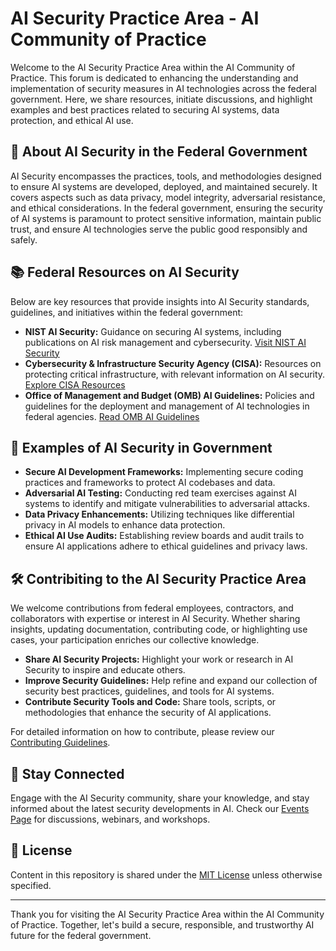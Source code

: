 # AI Security Practice Area - AI Community of Practice

Welcome to the AI Security Practice Area within the AI Community of Practice. This forum is dedicated to enhancing the understanding and implementation of security measures in AI technologies across the federal government. Here, we share resources, initiate discussions, and highlight examples and best practices related to securing AI systems, data protection, and ethical AI use.

## 📖 About AI Security in the Federal Government

AI Security encompasses the practices, tools, and methodologies designed to ensure AI systems are developed, deployed, and maintained securely. It covers aspects such as data privacy, model integrity, adversarial resistance, and ethical considerations. In the federal government, ensuring the security of AI systems is paramount to protect sensitive information, maintain public trust, and ensure AI technologies serve the public good responsibly and safely.

## 📚 Federal Resources on AI Security

Below are key resources that provide insights into AI Security standards, guidelines, and initiatives within the federal government:

- **NIST AI Security:** Guidance on securing AI systems, including publications on AI risk management and cybersecurity. [Visit NIST AI Security](https://www.nist.gov/topics/artificial-intelligence)
- **Cybersecurity & Infrastructure Security Agency (CISA):** Resources on protecting critical infrastructure, with relevant information on AI security. [Explore CISA Resources](https://www.cisa.gov/)
- **Office of Management and Budget (OMB) AI Guidelines:** Policies and guidelines for the deployment and management of AI technologies in federal agencies. [Read OMB AI Guidelines](https://www.whitehouse.gov/omb/)

## 🌟 Examples of AI Security in Government

- **Secure AI Development Frameworks:** Implementing secure coding practices and frameworks to protect AI codebases and data.
- **Adversarial AI Testing:** Conducting red team exercises against AI systems to identify and mitigate vulnerabilities to adversarial attacks.
- **Data Privacy Enhancements:** Utilizing techniques like differential privacy in AI models to enhance data protection.
- **Ethical AI Use Audits:** Establishing review boards and audit trails to ensure AI applications adhere to ethical guidelines and privacy laws.

## 🛠️ Contribiting to the AI Security Practice Area

We welcome contributions from federal employees, contractors, and collaborators with expertise or interest in AI Security. Whether sharing insights, updating documentation, contributing code, or highlighting use cases, your participation enriches our collective knowledge.

- **Share AI Security Projects:** Highlight your work or research in AI Security to inspire and educate others.
- **Improve Security Guidelines:** Help refine and expand our collection of security best practices, guidelines, and tools for AI systems.
- **Contribute Security Tools and Code:** Share tools, scripts, or methodologies that enhance the security of AI applications.

For detailed information on how to contribute, please review our [Contributing Guidelines](CONTRIBUTING.md).

## 📢 Stay Connected

Engage with the AI Security community, share your knowledge, and stay informed about the latest security developments in AI. Check our [Events Page](EVENTS.md) for discussions, webinars, and workshops.

## 📄 License

Content in this repository is shared under the [MIT License](LICENSE.md) unless otherwise specified.

---

Thank you for visiting the AI Security Practice Area within the AI Community of Practice. Together, let's build a secure, responsible, and trustworthy AI future for the federal government.
